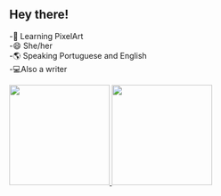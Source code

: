 ## Hey there!

-🌱 Learning PixelArt <br>
-😄 She/her <br>
-🌎 Speaking Portuguese and English <br>
-💻Also a writer
 <div>
  <a href="https://github.com/rafaballerini">
  <img height="180em" src="https://github-readme-stats.vercel.app/api?username=Anne-the-historian-ish&show_icons=true&theme=dark&include_all_commits=true&count_private=true"/>
  <img height="180em" src="https://github-readme-stats.vercel.app/api/top-langs/?username=Anne-the-historian-ish&layout=compact&langs_count=7&theme=dark"/>
</div>
